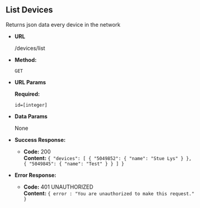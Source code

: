 **List Devices**
----
  Returns json data every device in the network

* **URL**

  /devices/list

* **Method:**

  `GET`
  
*  **URL Params**

   **Required:**
 
   `id=[integer]`

* **Data Params**

  None

* **Success Response:**

  * **Code:** 200 <br />
    **Content:** `{
        "devices": [
            {
                "5049852": {
                    "name": "Stue Lys"
                }
            },
            {
                "5049845": {
                    "name": "Test"
                }
            }
        ]
    }`
 
* **Error Response:**
  * **Code:** 401 UNAUTHORIZED <br />
    **Content:** `{ error : "You are unauthorized to make this request." }`